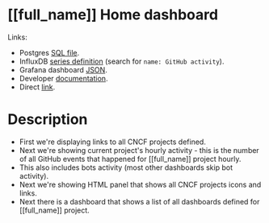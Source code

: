 # [[full_name]] Home dashboard

Links:
- Postgres [SQL file](https://github.com/cncf/devstats/blob/master/metrics/[[proj_name]]/events.sql).
- InfluxDB [series definition](https://github.com/cncf/devstats/blob/master/metrics/[[proj_name]]/metrics.yaml) (search for `name: GitHub activity`).
- Grafana dashboard [JSON](https://github.com/cncf/devstats/blob/master/grafana/dashboards/[[proj_name]]/dashboards.json).
- Developer [documentation](https://github.com/cncf/devstats/blob/master/docs/dashboards/dashboards_devel.md).
- Direct [link](https://k8s.[[hostname]]/d/12/dashboards?refresh=15m&orgId=1).

# Description

- First we're displaying links to all CNCF projects defined.
- Next we're showing current project's hourly activity - this is the number of all GitHub events that happened for [[full_name]] project hourly.
- This also includes bots activity (most other dashboards skip bot activity).
- Next we're showing HTML panel that shows all CNCF projects icons and links.
- Next there is a dashboard that shows a list of all dashboards defined for [[full_name]] project.
